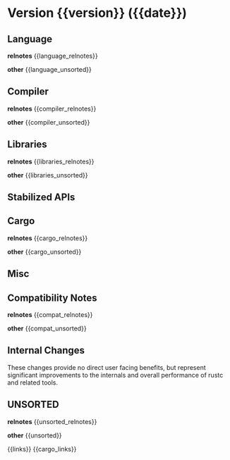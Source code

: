 Version {{version}} ({{date}})
==========================

Language
--------
**relnotes**
{{language_relnotes}}

**other**
{{language_unsorted}}

Compiler
--------
**relnotes**
{{compiler_relnotes}}

**other**
{{compiler_unsorted}}

Libraries
---------
**relnotes**
{{libraries_relnotes}}

**other**
{{libraries_unsorted}}

Stabilized APIs
---------------

Cargo
-----
**relnotes**
{{cargo_relnotes}}

**other**
{{cargo_unsorted}}

Misc
----

Compatibility Notes
-------------------
**relnotes**
{{compat_relnotes}}

**other**
{{compat_unsorted}}

Internal Changes
----------------

These changes provide no direct user facing benefits, but represent significant
improvements to the internals and overall performance of rustc
and related tools.

UNSORTED
--------
**relnotes**
{{unsorted_relnotes}}

**other**
{{unsorted}}

{{links}}
{{cargo_links}}


